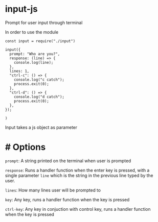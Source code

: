 # input-js
Prompt for user input through terminal

In order to use the module
```
const input = require("./input")

input({
  prompt: "Who are you?",
  response: (line) => {
    console.log(line);
  },
  lines: 1,
  "ctrl-c": () => {
    console.log("c catch");
    process.exit(0);
  },
  "ctrl-d": () => {
    console.log("d catch");
    process.exit(0);
  },
});

)
```
Input takes a js object as parameter

# # Options

`prompt`: A string printed on the terminal when user is prompted

`response`: Runs a handler function when the enter key is pressed, with a single parameter `line` which is the string in the previous line typed by the user.

`lines`: How many lines user will be prompted to

`key`: Any key, runs a handler function when the key is pressed

`ctrl-key`: Any key in conjuction with control key, runs a handler function when the key is pressed



